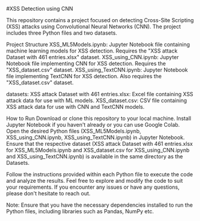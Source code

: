 #XSS Detection using CNN

This repository contains a project focused on detecting Cross-Site Scripting (XSS) attacks using Convolutional Neural Networks (CNN). The project includes three Python files and two datasets.

Project Structure
XSS_ML5Models.ipynb: Jupyter Notebook file containing machine learning models for XSS detection. Requires the "XSS attack Dataset with 461 entries.xlsx" dataset.
XSS_using_CNN.ipynb: Jupyter Notebook file implementing CNN for XSS detection. Requires the "XSS_dataset.csv" dataset.
XSS_using_TextCNN.ipynb: Jupyter Notebook file implementing TextCNN for XSS detection. Also requires the "XSS_dataset.csv" dataset.

datasets:
XSS attack Dataset with 461 entries.xlsx: Excel file containing XSS attack data for use with ML models.
XSS_dataset.csv: CSV file containing XSS attack data for use with CNN and TextCNN models.


How to Run
Download or clone this repository to your local machine.
Install Jupyter Notebook if you haven't already or you can use Google Colab.
Open the desired Python files (XSS_ML5Models.ipynb, XSS_using_CNN.ipynb, XSS_using_TextCNN.ipynb) in Jupyter Notebook.
Ensure that the respective dataset (XSS attack Dataset with 461 entries.xlsx for XSS_ML5Models.ipynb and XSS_dataset.csv for XSS_using_CNN.ipynb and XSS_using_TextCNN.ipynb) is available in the same directory as the Datasets.

Follow the instructions provided within each Python file to execute the code and analyze the results.
Feel free to explore and modify the code to suit your requirements. If you encounter any issues or have any questions, please don't hesitate to reach out.

Note: Ensure that you have the necessary dependencies installed to run the Python files, including libraries such as Pandas, NumPy etc.
